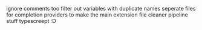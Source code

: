 ignore comments too
filter out variables with duplicate names
seperate files for completion providers to make the main extension file cleaner
pipeline stuff
typescreept :D
